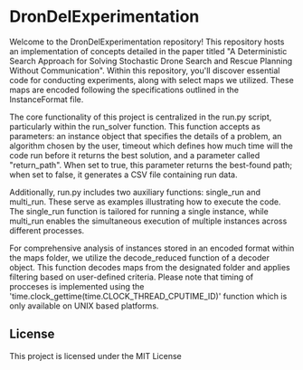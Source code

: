 # DronDelExperimentation
Welcome to the DronDelExperimentation repository! This repository hosts an implementation of concepts detailed in the paper titled "A Deterministic Search Approach for Solving Stochastic Drone Search and Rescue Planning Without Communication". 
Within this repository, you'll discover essential code for conducting experiments, along with select maps we utilized. These maps are encoded following the specifications outlined in the InstanceFormat file.

The core functionality of this project is centralized in the run.py script, particularly within the run_solver function. This function accepts as parameters: an instance object that specifies the details of a problem, an algorithm chosen by the user, timeout which defines how much time will the code run before it returns the best solution, and a parameter called "return_path". When set to true, this parameter returns the best-found path; when set to false, it generates a CSV file containing run data.

Additionally, run.py includes two auxiliary functions: single_run and multi_run. These serve as examples illustrating how to execute the code. The single_run function is tailored for running a single instance, while multi_run enables the simultaneous execution of multiple instances across different processes.

For comprehensive analysis of instances stored in an encoded format within the maps folder, we utilize the decode_reduced function of a decoder object. This function decodes maps from the designated folder and applies filtering based on user-defined criteria. Please note that timing of procceses is implemented using the 'time.clock_gettime(time.CLOCK_THREAD_CPUTIME_ID)' function which is only available on UNIX based platforms.

## License

This project is licensed under the MIT License 

